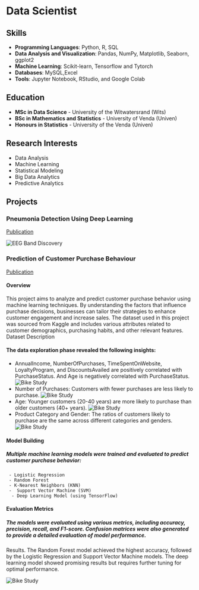 # Data Scientist
## Skills

- **Programming Languages**: Python, R, SQL
- **Data Analysis and Visualization**: Pandas, NumPy, Matplotlib, Seaborn, ggplot2
- **Machine Learning**: Scikit-learn, Tensorflow and Tytorch
- **Databases**: MySQL,Excel
- **Tools**: Jupyter Notebook, RStudio, and Google Colab

## Education

- **MSc in Data Science** - University of the Witwatersrand (Wits)
- **BSc in Mathematics and Statistics** - University of Venda (Univen)
- **Honours in Statistics** - University of the Venda (Univen)

## Research Interests

- Data Analysis
- Machine Learning
- Statistical Modeling
- Big Data Analytics
- Predictive Analytics


## Projects
###   Pneumonia Detection Using Deep Learning
[Publication](https://www.mdpi.com/1424-8220/22/8/3048)


![EEG Band Discovery](/assets/img/eeg_band_discovery.jpeg)

### Prediction of Customer Purchase Behaviour
[Publication](https://www.mdpi.com/1424-8220/22/11/4240)

#### Overview
This project aims to analyze and predict customer purchase behavior using machine learning techniques. By understanding the factors that influence purchase decisions, businesses can tailor their strategies to enhance customer engagement and increase sales. The dataset used in this project was sourced from Kaggle and includes various attributes related to customer demographics, purchasing habits, and other relevant features.
Dataset Description

#### The data exploration phase revealed the following insights:
- AnnualIncome, NumberOfPurchases, TimeSpentOnWebsite, LoyaltyProgram, and DiscountsAvailed are positively correlated with PurchaseStatus. And Age is negatively correlated with PurchaseStatus.
  ![Bike Study](/assets/img/bike_study.jpeg)
- Number of Purchases: Customers with fewer purchases are less likely to purchase.
 ![Bike Study](/assets/img/bike_study.jpeg)
- Age: Younger customers (20-40 years) are more likely to purchase than older customers (40+ years).
  ![Bike Study](/assets/img/bike_study.jpeg)
- Product Category and Gender: The ratios of customers likely to purchase are the same across different categories and genders.
  ![Bike Study](/assets/img/bike_study.jpeg)

#### Model Building

##### Multiple machine learning models were trained and evaluated to predict customer purchase behavior:

     - Logistic Regression
     - Random Forest
     - K-Nearest Neighbors (KNN)
     -  Support Vector Machine (SVM)
      - Deep Learning Model (using TensorFlow)

#### Evaluation Metrics
##### The models were evaluated using various metrics, including accuracy, precision, recall, and F1-score. Confusion matrices were also generated to provide a detailed evaluation of model performance.
Results. The Random Forest model achieved the highest accuracy, followed by the Logistic Regression and Support Vector Machine models. The deep learning model showed promising results but requires further tuning for optimal performance.

![Bike Study](/assets/img/bike_study.jpeg)

